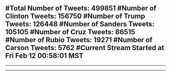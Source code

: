 #Total Number of Tweets: 499851 
#Number of Clinton Tweets: 156750
#Number of Trump Tweets: 126448
#Number of Sanders Tweets: 105105
#Number of Cruz Tweets: 86515
#Number of Rubio Tweets: 19271
#Number of Carson Tweets: 5762
#Current Stream Started at Fri Feb 12 00:58:01 MST
---
---
---
